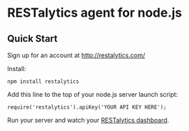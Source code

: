 # RESTalytics agent for node.js

## Quick Start

Sign up for an account at http://restalytics.com/

Install:

    npm install restalytics

Add this line to the top of your node.js server launch script:

    require('restalytics').apiKey('YOUR API KEY HERE');

Run your server and watch your [RESTalytics dashboard](http://restalytics.com/).
